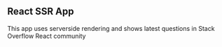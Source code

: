 ## React SSR App

This app uses serverside rendering and shows latest questions in Stack Overflow React community